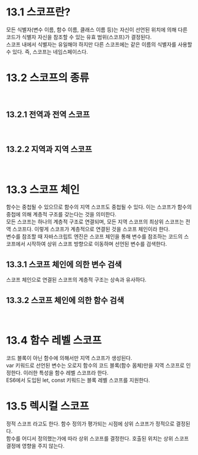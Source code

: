 # 13.1 스코프란?

모든 식별자(변수 이름, 함수 이름, 클래스 이름 등)는 자신이 선언된 위치에 의해 다른 코드가 식별자 자신을 참조할 수 있는 유효 범위(스코프)가 결정된다.<br>
스코프 내에서 식별자는 유일해야 하지만 다른 스코프에는 같은 이름의 식별자를 사용할 수 있다. 즉, 스코프는 네임스페이스다.
<br>

# 13.2 스코프의 종류

<br>

## 13.2.1 전역과 전역 스코프

<br>

## 13.2.2 지역과 지역 스코프

<br>

# 13.3 스코프 체인

함수는 중첩될 수 있으므로 함수의 지역 스코프도 중첩될 수 있다. 이는 스코프가 함수의 중첩에 의해 계층적 구조를 갖는다는 것을 의미한다.<br>
모든 스코프는 하나의 계층적 구조로 연결되며, 모든 지역 스코프의 최상위 스코프는 전역 스코프다. 이렇게 스코프가 계층적으로 연결된 것을 스코프 체인이라 한다.<br>
변수를 참조할 때 자바스크립트 엔진은 스코프 체인을 통해 변수를 참조하는 코드의 스코프에서 시작하여 상위 스코프 방향으로 이동하며 선언된 변수를 검색한다.<br>

## 13.3.1 스코프 체인에 의한 변수 검색

스코프 체인으로 연결된 스코프의 계층적 구조는 상속과 유사하다.<br>

## 13.3.2 스코프 체인에 의한 함수 검색

<br>

# 13.4 함수 레벨 스코프

코드 블록이 아닌 함수에 의해서만 지역 스코프가 생성된다.<br>
var 키워드로 선언된 변수는 오로지 함수의 코드 블록(함수 몸체)만을 지역 스코프로 인정한다. 이러한 특성을 함수 레벨 스코프라 한다.<br>
ES6에서 도입된 let, const 키워드는 블록 레벨 스코프를 지원한다.
<br>

# 13.5 렉시컬 스코프

정적 스코프 라고도 한다. 함수 정의가 평가되는 시점에 상위 스코프가 정적으로 결정된다.<br>
함수를 어디서 정의했는가에 따라 상위 스코프를 결정한다. 호출된 위치는 상위 스코프 결정에 영향을 주지 않는다.
